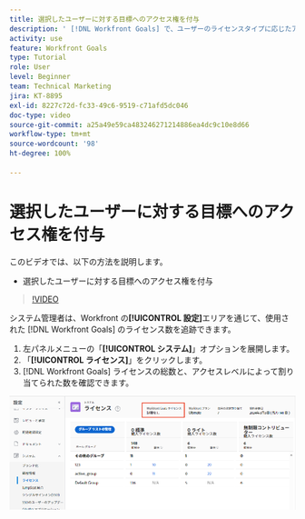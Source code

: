 ```yaml
---
title: 選択したユーザーに対する目標へのアクセス権を付与
description: ' [!DNL Workfront Goals] で、ユーザーのライセンスタイプに応じたアクセスレベルを編集する方法を説明します。'
activity: use
feature: Workfront Goals
type: Tutorial
role: User
level: Beginner
team: Technical Marketing
jira: KT-8895
exl-id: 8227c72d-fc33-49c6-9519-c71afd5dc046
doc-type: video
source-git-commit: a25a49e59ca483246271214886ea4dc9c10e8d66
workflow-type: tm+mt
source-wordcount: '98'
ht-degree: 100%

---
```


# 選択したユーザーに対する目標へのアクセス権を付与

このビデオでは、以下の方法を説明します。

* 選択したユーザーに対する目標へのアクセス権を付与

>[!VIDEO](https://video.tv.adobe.com/v/335189/?quality=12&learn=on)

システム管理者は、Workfront の&#x200B;**[!UICONTROL 設定]**&#x200B;エリアを通じて、使用された [!DNL Workfront Goals] のライセンス数を追跡できます。

1. 左パネルメニューの「**[!UICONTROL システム]**」オプションを展開します。
1. 「**[!UICONTROL ライセンス]**」をクリックします。
1. [!DNL Workfront Goals] ライセンスの総数と、アクセスレベルによって割り当てられた数を確認できます。

![ の設定エリアにある [!DNL Workfront Goals] ライセンスの数のスクリーンショット[!DNL Workfront]](assets/02-workfront-goals-licenses.png)
